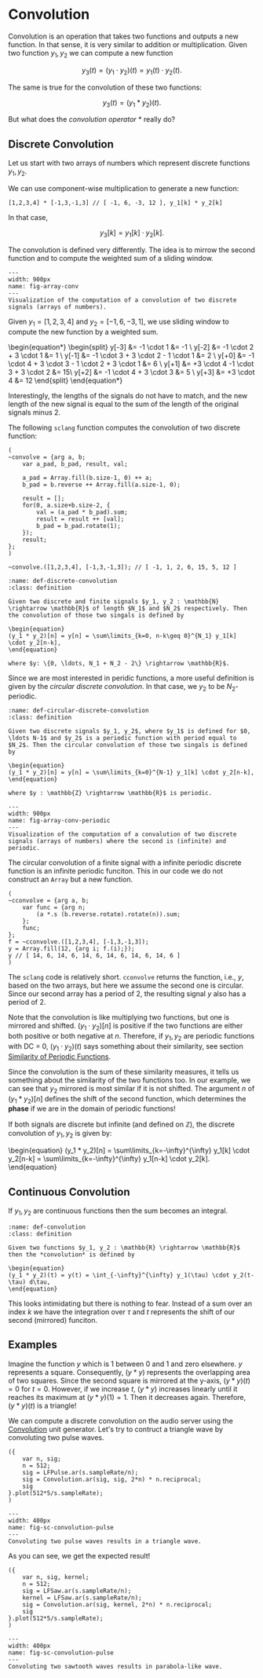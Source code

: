 # Convolution

Convolution is an operation that takes two functions and outputs a new function.
In that sense, it is very similar to addition or multiplication.
Given two function $y_1, y_2$ we can compute a new function

$$y_3(t) = (y_1 \cdot y_2)(t) = y_1(t) \cdot y_2(t).$$

The same is true for the convolution of these two functions:

$$y_3(t) = (y_1 * y_2)(t).$$

But what does the *convolution operator* $*$ really do?

## Discrete Convolution

Let us start with two arrays of numbers which represent discrete functions $y_1, y_2$.

We can use component-wise multiplication to generate a new function:

```isc
[1,2,3,4] * [-1,3,-1,3] // [ -1, 6, -3, 12 ], y_1[k] * y_2[k]
```

In that case,

$$y_3[k] = y_1[k] \cdot y_2[k].$$

The convolution is defined very differently.
The idea is to mirrow the second function and to compute the weighted sum of a sliding window.

```{figure} ../../../figs/sounddesign/math/array_conv.png
---
width: 900px
name: fig-array-conv
---
Visualization of the computation of a convolution of two discrete signals (arrays of numbers).
```

Given $y_1 = [1,2,3,4]$ and $y_2 = [ -1, 6, -3, 1]$, we use sliding window to compute the new function by a weighted sum.

\begin{equation*}
\begin{split}
y[-3] &= -1 \cdot 1 &= -1 \\
y[-2] &= -1 \cdot 2 + 3 \cdot 1 &= 1 \\
y[-1] &= -1 \cdot 3 + 3 \cdot 2 - 1 \cdot 1 &= 2 \\
y[+0] &= -1 \cdot 4 + 3 \cdot 3 - 1 \cdot 2 + 3 \cdot 1 &= 6 \\
y[+1] &= +3 \cdot 4 -1 \cdot 3 + 3 \cdot 2 &= 15\\
y[+2] &= -1 \cdot 4 + 3 \cdot 3 &= 5 \\
y[+3] &= +3 \cdot 4 &= 12
\end{split}
\end{equation*}

Interestingly, the lengths of the signals do not have to match, and the new length of the new signal is equal to the sum of the length of the original signals minus 2.

The following ``sclang`` function computes the convolution of two discrete function:

```isc
(
~convolve = {arg a, b;
    var a_pad, b_pad, result, val;

    a_pad = Array.fill(b.size-1, 0) ++ a;
    b_pad = b.reverse ++ Array.fill(a.size-1, 0);

    result = [];
    for(0, a.size+b.size-2, {
        val = (a_pad * b_pad).sum;
        result = result ++ [val];
        b_pad = b_pad.rotate(1);
    });
    result;
};
)

~convolve.([1,2,3,4], [-1,3,-1,3]); // [ -1, 1, 2, 6, 15, 5, 12 ]
```

````{admonition} Convolution of Discrete Signals
:name: def-discrete-convolution
:class: definition

Given two discrete and finite signals $y_1, y_2 : \mathbb{N} \rightarrow \mathbb{R}$ of length $N_1$ and $N_2$ respectively. Then the convolution of those two singals is defined by

\begin{equation}
(y_1 * y_2)[n] = y[n] = \sum\limits_{k=0, n-k\geq 0}^{N_1} y_1[k] \cdot y_2[n-k],
\end{equation}

where $y: \{0, \ldots, N_1 + N_2 - 2\} \rightarrow \mathbb{R}$.
````

Since we are most interested in peridic functions, a more useful definition is given by the *circular discrete convolution*.
In that case, we $y_2$ to be $N_2$-periodic.

````{admonition} Circular Discrete Convolution
:name: def-circular-discrete-convolution
:class: definition

Given two discrete signals $y_1, y_2$, where $y_1$ is defined for $0, \ldots N-1$ and $y_2$ is a periodic function with period equal to $N_2$. Then the circular convolution of those two singals is defined by

\begin{equation}
(y_1 * y_2)[n] = y[n] = \sum\limits_{k=0}^{N-1} y_1[k] \cdot y_2[n-k],
\end{equation}

where $y : \mathbb{Z} \rightarrow \mathbb{R}$ is periodic.
````

```{figure} ../../../figs/sounddesign/math/array_conv_periodic.png
---
width: 900px
name: fig-array-conv-periodic
---
Visualization of the computation of a convalution of two discrete signals (arrays of numbers) where the second is (infinite) and periodic.
```

The circular convolution of a finite signal with a infinite periodic discrete function is an infinite periodic funciton.
This in our code we do not construct an ``Array`` but a new function.

```isc
(
~cconvolve = {arg a, b;
    var func = {arg n;
        (a *.s (b.reverse.rotate).rotate(n)).sum;
    };
    func;
};
f = ~cconvolve.([1,2,3,4], [-1,3,-1,3]);
y = Array.fill(12, {arg i; f.(i);});
y // [ 14, 6, 14, 6, 14, 6, 14, 6, 14, 6, 14, 6 ]
)
```

The ``sclang`` code is relatively short.
``cconvolve`` returns the function, i.e., $y$, based on the two arrays, but here we assume the second one is circular.
Since our second array has a period of 2, the resulting signal $y$ also has a period of 2.

Note that the convolution is like multiplying two functions, but one is mirrored and shifted.
$(y_1 \cdot y_2)[n]$ is positive if the two functions are either both positive or both negative at $n$.
Therefore, if $y_1, y_2$ are periodic functions with DC = 0, $(y_1 \cdot y_2)(t)$ says something about their similarity, see section [Similarity of Periodic Functions](sec-similarity-of-functions).

Since the convolution is the sum of these similarity measures, it tells us something about the similarity of the two functions too.
In our example, we can see that $y_2$ mirrored is most similar if it is not shifted.
The argument $n$ of $(y_1 * y_2)[n]$ defines the shift of the second function, which determines the **phase** if we are in the domain of periodic functions!

If both signals are discrete but infinite (and defined on $\mathbb{Z}$), the discrete convolution of $y_1, y_2$ is given by:

\begin{equation}
(y_1 * y_2)[n] = \sum\limits_{k=-\infty}^{\infty} y_1[k] \cdot y_2[n-k] = \sum\limits_{k=-\infty}^{\infty} y_1[n-k] \cdot y_2[k].
\end{equation}

## Continuous Convolution

If $y_1, y_2$ are continuous functions then the sum becomes an integral.

````{admonition} Convolution
:name: def-convolution
:class: definition

Given two functions $y_1, y_2 : \mathbb{R} \rightarrow \mathbb{R}$ then the *convolution* is defined by 

\begin{equation}
(y_1 * y_2)(t) = y(t) = \int_{-\infty}^{\infty} y_1(\tau) \cdot y_2(t-\tau) d\tau,
\end{equation}
````

This looks intimidating but there is nothing to fear.
Instead of a sum over an index $k$ we have the integration over $\tau$ and $t$ represents the shift of our second (mirrored) funciton.

## Examples

Imagine the function $y$ which is 1 between 0 and 1 and zero elsewhere.
$y$ represents a square.
Consequently, $(y * y)$ represents the overlapping area of two squares.
Since the second square is mirrored at the y-axis, $(y * y)(t) = 0$ for $t=0$.
However, if we increase $t$, $(y * y)$ increases linearly until it reaches its maximum at $(y * y)(1) = 1$.
Then it decreases again.
Therefore, $(y * y)(t)$ is a triangle!

We can compute a discrete convolution on the audio server using the [Convolution](https://doc.sccode.org/Classes/Convolution.html) unit generator.
Let's try to contruct a triangle wave by convoluting two pulse waves.

```isc
({
    var n, sig;
    n = 512;
    sig = LFPulse.ar(s.sampleRate/n);
    sig = Convolution.ar(sig, sig, 2*n) * n.reciprocal;
    sig
}.plot(512*5/s.sampleRate);
)
```

```{figure} ../../../figs/sounddesign/math/sc-convolution-pulse.png
---
width: 400px
name: fig-sc-convolution-pulse
---
Convoluting two pulse waves results in a triangle wave.
```

As you can see, we get the expected result!

```isc
({
    var n, sig, kernel;
    n = 512;
    sig = LFSaw.ar(s.sampleRate/n);
    kernel = LFSaw.ar(s.sampleRate/n);
    sig = Convolution.ar(sig, kernel, 2*n) * n.reciprocal;
    sig
}.plot(512*5/s.sampleRate);
)
```

```{figure} ../../../figs/sounddesign/math/sc-convolution-saw.png
---
width: 400px
name: fig-sc-convolution-pulse
---
Convoluting two sawtooth waves results in parabola-like wave.
```